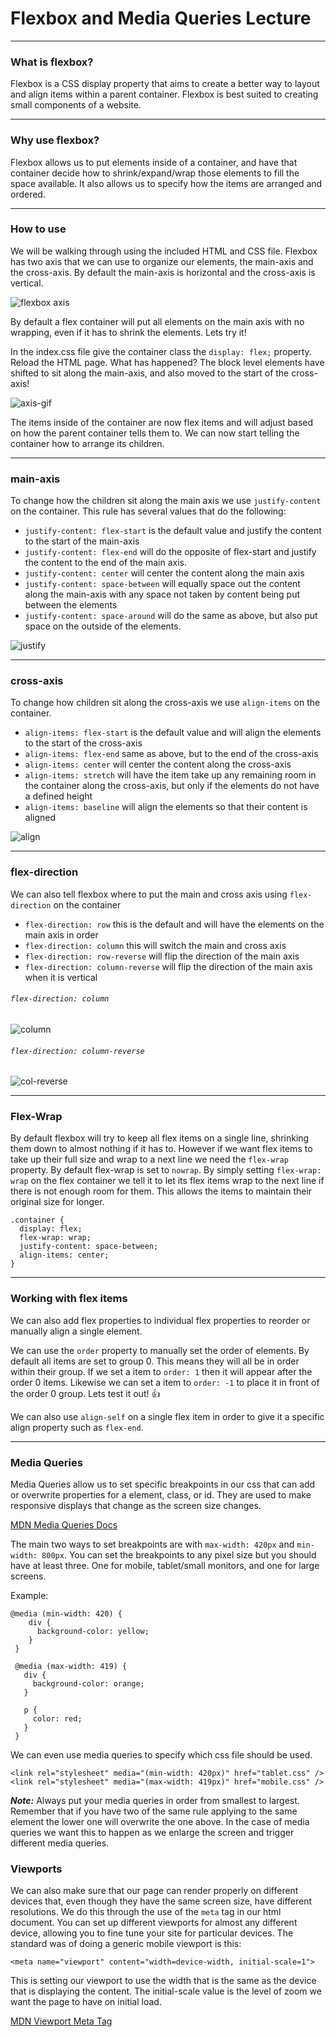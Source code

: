 # Flexbox and Media Queries Lecture
<hr>

### What is flexbox?
Flexbox is a CSS display property that aims to create a better way to layout and align items within a parent container. Flexbox is best suited to creating small components of a website.
<hr>

### Why use flexbox?
Flexbox allows us to put elements inside of a container, and have that container decide how to shrink/expand/wrap those elements to fill the space available. It also allows us to specify how the items are arranged and ordered.
<hr>

### How to use

We will be walking through using the included HTML and CSS file. Flexbox has two axis that we can use to organize our elements, the main-axis and the cross-axis. By default the main-axis is horizontal and the cross-axis is vertical.  

![flexbox axis](https://cdn-images-1.medium.com/max/800/1*_Ruy6jFG7gUpSf76IUcJTQ.png)

By default a flex container will put all elements on the main axis with no wrapping, even if it has to shrink the elements. Lets try it!

In the index.css file give the container class the `display: flex;` property. Reload the HTML page. What has happened? The block level elements have shifted to sit along the main-axis, and also moved to the start of the cross-axis!

![axis-gif](https://cdn-images-1.medium.com/max/1000/1*L2W-ziqU45a1BNWV79ijDQ.gif)

The items inside of the container are now flex items and will adjust based on how the parent container tells them to. We can now start telling the container how to arrange its children.
<hr>

### main-axis

To change how the children sit along the main axis we use `justify-content` on the container. This rule has several values that do the following:

- `justify-content: flex-start` is the default value and justify the content to the start of the main-axis
- `justify-content: flex-end` will do the opposite of flex-start and justify the content to the end of the main axis.
- `justify-content: center` will center the content along the main axis
- `justify-content: space-between` will equally space out the content along the main-axis with any space not taken by content being put between the elements
- `justify-content: space-around` will do the same as above, but also put space on the outside of the elements.

![justify](https://cdn-images-1.medium.com/max/1000/1*2-6Tw8jqWrMKOfIugKyuDA.gif)
<hr>

### cross-axis

To change how children sit along the cross-axis we use `align-items` on the container.

- `align-items: flex-start` is the default value and will align the elements to the start of the cross-axis
- `align-items: flex-end` same as above, but to the end of the cross-axis
- `align-items: center` will center the content along the cross-axis
- `align-items: stretch` will have the item take up any remaining room in the container along the cross-axis, but only if the elements do not have a defined height
- `align-items: baseline` will align the elements so that their content is aligned

![align](https://cdn-images-1.medium.com/max/1000/1*htfdNmRIIFu_veRaFOj5qA.gif)
<hr>

### flex-direction

We can also tell flexbox where to put the main and cross axis using `flex-direction` on the container

- `flex-direction: row` this is the default and will have the elements on the main axis in order
- `flex-direction: column` this will switch the main and cross axis
- `flex-direction: row-reverse` will flip the direction of the main axis
- `flex-direction: column-reverse` will flip the direction of the main axis when it is vertical

###### `flex-direction: column`
![column](https://cdn-images-1.medium.com/max/1000/1*4yKnG2-vuPF5XA-BmXADLQ.gif)

###### `flex-direction: column-reverse`
![col-reverse](https://cdn-images-1.medium.com/max/1000/1*PBr_ncouIehALaEOWmSbpQ.gif)

<hr>

### Flex-Wrap
By default flexbox will try to keep all flex items on a single line, shrinking them down to almost nothing if it has to.  However if we want flex items to take up their full size and wrap to a next line we need the `flex-wrap` property. By default flex-wrap is set to `nowrap`. By simply setting `flex-wrap: wrap` on the flex container we tell it to let its flex items wrap to the next line if there is not enough room for them. This allows the items to maintain their original size for longer.

```
.container {
  display: flex;
  flex-wrap: wrap;
  justify-content: space-between;
  align-items: center;
}
```

<hr>

### Working with flex items
We can also add flex properties to individual flex properties to reorder or manually align a single element.

We can use the `order` property to manually set the order of elements. By default all items are set to group 0.  This means they will all be in order within their group. If we set a item to `order: 1` then it will appear after the order 0 items. Likewise we can set a item to `order: -1` to place it in front of the order 0 group. Lets test it out! 👍

We can also use `align-self` on a single flex item in order to give it a specific align property such as `flex-end`.

<hr>

### Media Queries
Media Queries allow us to set specific breakpoints in our css that can add or overwrite properties for a element, class, or id. They are used to make responsive displays that change as the screen size changes.

[MDN Media Queries Docs](https://developer.mozilla.org/en-US/docs/Web/CSS/Media_Queries/Using_media_queries)

The main two ways to set breakpoints are with `max-width: 420px` and `min-width: 800px`. You can set the breakpoints to any pixel size but you should have at least three. One for mobile, tablet/small monitors, and one for large screens.

Example:

```
@media (min-width: 420) {
    div {
      background-color: yellow;
    }
 }

 @media (max-width: 419) {
   div {
     background-color: orange;
   }

   p {
     color: red;
   }
 }
 ```

We can even use media queries to specify which css file should be used.

`<link rel="stylesheet" media="(min-width: 420px)" href="tablet.css" />`
`<link rel="stylesheet" media="(max-width: 419px)" href="mobile.css" />`

***Note:*** Always put your media queries in order from smallest to largest. Remember that if you have two of the same rule applying to the same element the lower one will overwrite the one above. In the case of media queries we want this to happen as we enlarge the screen and trigger different media queries.

### Viewports
We can also make sure that our page can render properly on different devices that, even though they have the same screen size, have different resolutions. We do this through the use of the `meta` tag in our html document. You can set up different viewports for almost any different device, allowing you to fine tune your site for particular devices. The standard was of doing a generic mobile viewport is this:

`<meta name="viewport" content="width=device-width, initial-scale=1">`

This is setting our viewport to use the width that is the same as the device that is displaying the content. The initial-scale value is the level of zoom we want the page to have on initial load.

[MDN Viewport Meta Tag](https://developer.mozilla.org/en-US/docs/Mozilla/Mobile/Viewport_meta_tag)
